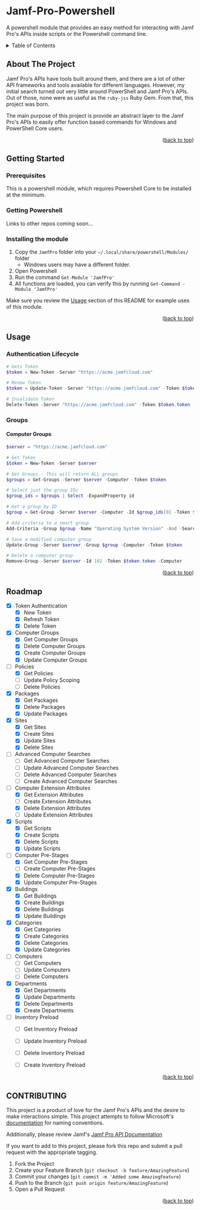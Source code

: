 # Jamf-Pro-Powershell
A powershell module that provides an easy method for interacting with Jamf Pro's APIs inside scripts or the Powershell command line.

<!-- TABLE OF CONTENTS -->
<details>
    <summary>Table of Contents</summary>
    <ol>
        <li><a href="#">About The Project</a></li>
    </ol>
</details>

<!-- ABOUT THE PROJECT -->
## About The Project

Jamf Pro's APIs have tools built around them, and there are a lot of other API frameworks and tools available for different languages. However, my initial search turned out very little around PowerShell and Jamf Pro's APIs.
Out of those, none were as useful as the `ruby-jss` Ruby Gem. From that, this project was born.

The main purpose of this project is provide an abstract layer to the Jamf Pro's APIs to easily offer function based commands for Windows and PowerShell Core users.

<p align="right">(<a href="#top">back to top</a>)</p>

<!-- GETTING STARTED -->
## Getting Started

### Prerequisites

This is a powershell module, which requires Powershell Core to be installed at the minimum.

### Getting Powershell

Links to other repos coming soon...

### Installing the module

1. Copy the `JamfPro` folder into your `~/.local/share/powershell/Modules/` folder
    - Windows users may have a different folder.
2. Open Powershell
3. Run the command `Get-Module 'JamfPro'`
4. All functions are loaded, you can verify this by running `Get-Command -Module 'JamfPro'`

Make sure you review the [Usage](#usage) section of this README for example uses of this module.

<p align="right">(<a href="#top">back to top</a>)</p>

<!-- USAGE -->
## Usage

### Authentication Lifecycle

```Powershell
# Gets Token
$token = New-Token -Server "https://acme.jamfcloud.com"

# Renew Token
$token = Update-Token -Server "https://acme.jamfcloud.com" -Token $token.token

# Invalidate Token
Delete-Token -Server "https://acme.jamfcloud.com" -Token $token.token
```

### Groups

#### Computer Groups

```Powershell
$server = "https://acme.jamfcloud.com"

# Get Token
$token = New-Token -Server $server

# Get Groups - This will return ALL groups
$groups = Get-Groups -Server $server -Computer -Token $token

# Select just the group IDs
$group_ids = $groups | Select -ExpandProperty id

# Get a group by ID
$group = Get-Group -Server $server -Computer -Id $group_ids[0] -Token $token

# Add criteria to a smart group
Add-Criteria -Group $group -Name "Operating System Version" -And -SearchType "like" -Value "12.0"

# Save a modified computer group
Update-Group -Server $server -Group $group -Computer -Token $token

# Delete a computer group
Remove-Group -Server $server -Id 102 -Token $token.token -Computer
```

<p align="right">(<a href="#top">back to top</a>)</p>

<!-- ROADMAP -->
## Roadmap

- [x] Token Authentication
    - [x] New Token
    - [x] Refresh Token
    - [x] Delete Token
- [x] Computer Groups
    - [x] Get Computer Groups
    - [x] Delete Computer Groups
    - [x] Create Computer Groups
    - [x] Update Computer Groups
- [ ] Policies
    - [x] Get Policies
    - [ ] Update Policy Scoping
    - [ ] Delete Policies
- [x] Packages
    - [x] Get Packages
    - [x] Delete Packages
    - [x] Update Packages
- [x] Sites
    - [x] Get Sites
    - [x] Create Sites
    - [x] Update Sites
    - [x] Delete Sites
- [ ] Advanced Computer Searches
    - [ ] Get Advanced Computer Searches
    - [ ] Update Advanced Computer Searches
    - [ ] Delete Advanced Computer Searches
    - [ ] Create Advanced Computer Searches
- [ ] Computer Extension Attributes
    - [x] Get Extension Attributes
    - [ ] Create Extension Attributes
    - [x] Delete Extension Attributes
    - [ ] Update Extension Attributes
- [x] Scripts
    - [x] Get Scripts
    - [x] Create Scripts
    - [x] Delete Scripts
    - [x] Update Scripts
- [ ] Computer Pre-Stages
    - [x] Get Computer Pre-Stages
    - [ ] Create Computer Pre-Stages
    - [x] Delete Computer Pre-Stages
    - [x] Update Computer Pre-Stages
- [x] Buildings
    - [x] Get Buildings
    - [x] Create Buildings
    - [x] Delete Buildings
    - [x] Update Buildings
- [x] Categories
    - [x] Get Categories
    - [x] Create Categories
    - [x] Delete Categories
    - [x] Update Categories
- [ ] Computers
    - [ ] Get Computers
    - [ ] Update Computers
    - [ ] Delete Computers
- [x] Departments
    - [x] Get Departments
    - [x] Update Departments
    - [x] Delete Departments
    - [x] Create Departments
- [ ] Inventory Preload
    - [ ] Get Inventory Preload
    - [ ] Update Inventory Preload
    - [ ] Delete Inventory Preload
    - [ ] Create Inventory Preload


<p align="right">(<a href="#top">back to top</a>)</p>

<!-- CONTRIBUTING -->
## CONTRIBUTING

This project is a product of love for the Jamf Pro's APIs and the desire to make interactions simple. This project attempts to follow Microsoft's [documentation](https://docs.microsoft.com/en-us/powershell/scripting/developer/cmdlet/approved-verbs-for-windows-powershell-commands?view=powershell-7.2) for naming conventions.

Additionally, please review Jamf's [Jamf Pro API Documentation](https://developer.jamf.com/jamf-pro/reference/)

If you want to add to this project, please fork this repo and submit a pull request with the appropriate tagging.

1. Fork the Project
2. Create your Feature Branch (`git checkout -b feature/AmazingFeature`)
3. Commit your changes (`git commit -m 'Added some AmazingFeature`)
4. Push to the Branch (`git push origin feature/AmazingFeature`)
5. Open a Pull Request

<p align="right">(<a href="#top">back to top</a>)</p>